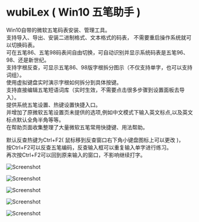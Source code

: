 # wubiLex ( Win10 五笔助手 )
Win10自带的微软五笔码表安装、管理工具。  
支持导入、导出、安装二进制格式、文本格式的码表， 不需要重启操作系统就可以切换码表。   
可在五笔86、五笔98码表间自由切换，可自动识别并显示系统码表是五笔96、98、还是新世纪。    
支持字根反查，可显示五笔86、98版字根拆分图示（不仅支持单字，也可以支持词组）。  
使用虚拟键盘实时演示字根如何拆分到具体按键。  
支持直接编辑五笔短语词库（实时生效，不需要点击很多步骤到设置面板去导入）。    
提供系统五笔设置、热键设置快捷入口。   
并增加了原微软五笔设置页未提供的选项,例如中文模式下输入英文标点,以及英文标点默认全角半角等等。    
在帮助页面收集整理了大量微软五笔常用快捷键、用法帮助。  

默认反查热键为Ctrl+F2( 鼠标移到反查窗口右下角小键盘图标上可以更改 )，  
按Ctrl+F2可以反查五笔编码，反查输入框可以重复输入单字进行练习。  
再次按Ctrl+F2可以回到原来输入的窗口，不影响继续打字。  


![Screenshot](https://github.com/aardio/wubi-lex/raw/master/screenshots/1.png)

![Screenshot](https://github.com/aardio/wubi-lex/raw/master/screenshots/2.png)

![Screenshot](https://github.com/aardio/wubi-lex/raw/master/screenshots/3.png)

![Screenshot](https://github.com/aardio/wubi-lex/raw/master/screenshots/4.png)

![Screenshot](https://github.com/aardio/wubi-lex/raw/master/screenshots/5.png)